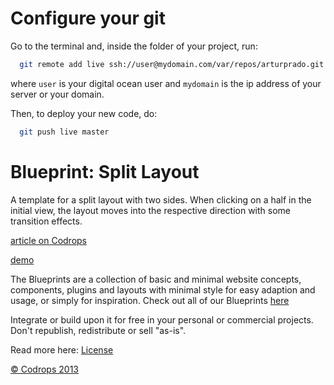 Configure your git
==================

Go to the terminal and, inside the folder of your project, run:

```bash
  git remote add live ssh://user@mydomain.com/var/repos/arturprado.git
```

where `user` is your digital ocean user and `mydomain` is the ip address of
your server or your domain.

Then, to deploy your new code, do:

```bash
  git push live master
```


Blueprint: Split Layout
=========

A template for a split layout with two sides. When clicking on a half in the initial view, the layout moves into the respective direction with some transition effects.

[article on Codrops](http://tympanus.net/codrops/?p=16693)

[demo](http://tympanus.net/Blueprints/SplitLayout/)

The Blueprints are a collection of basic and minimal website concepts, components, plugins and layouts with minimal style for easy adaption and usage, or simply for inspiration.
Check out all of our Blueprints [here](http://tympanus.net/codrops/category/blueprints/)

Integrate or build upon it for free in your personal or commercial projects. Don't republish, redistribute or sell "as-is".

Read more here: [License](http://tympanus.net/codrops/licensing/)

[© Codrops 2013](http://www.codrops.com)
